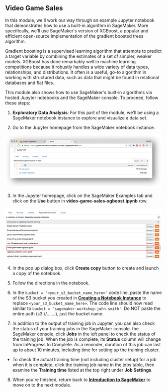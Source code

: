 ## Video Game Sales


In this module, we'll work our way through an example Jupyter notebook that demonstrates how to use a built-in algorithm in SageMaker. More specifically, we'll use SageMaker's version of XGBoost, a popular and efficient open-source implementation of the gradient boosted trees algorithm. 

Gradient boosting is a supervised learning algorithm that attempts to predict a target variable by combining the estimates of a set of simpler, weaker models. XGBoost has done remarkably well in machine learning competitions because it robustly handles a wide variety of data types, relationships, and distributions. It often is a useful, go-to algorithm in working with structured data, such as data that might be found in relational databases and flat files. 

This module also shows how to use SageMaker's built-in algorithms via hosted Jupyter notebooks and the SageMaker console.  To proceed, follow these steps:

1. **Exploratory Data Analysis**:  For this part of the module, we'll be using a SageMaker notebook instance to explore and visualize a data set.  

2. Go to the Jupyter homepage from the SageMaker notebook instance.

![Jupyter](./images/jupyter-homepage.png)

3. In the Jupyter homepage, click on the SageMaker Examples tab and click on the **Use** button in **video-game-sales-xgboost.ipynb** row.

![xgboost](./images/xgboost-use.png)

4. In the pop up dialog box, click **Create copy** button to create and launch a copy of the notebook.

5. Follow the directions in the notebook.

6. In the ```bucket = '<your_s3_bucket_name_here>'``` code line, paste the name of the S3 bucket you created in [**Creating a Notebook Instance**](../NotebookCreation) to replace ```<your_s3_bucket_name_here>```.  The code line should now read similar to ```bucket = 'sagemaker-workshop-john-smith'```.  Do NOT paste the entire path (s3://.......), just the bucket name. 

7. In addition to the output of training job in Jupyter, you can also check the status of your training jobs in the SageMaker console.  the SageMaker console, click **Jobs** in the left panel to check the status of the training job.  When the job is complete, its **Status** column will change from InProgress to Complete.  As a reminder, duration of this job can last up to about 10 minutes, including time for setting up the training cluster.

- To check the actual training time (not including cluster setup) for a job when it is complete, click the training job name in the jobs table, then examine the **Training time** listed at the top right under **Job Settings**.  

8. When you're finished, return back to [**Introduction to SageMaker**](../Introduction) to move on to the next module.

